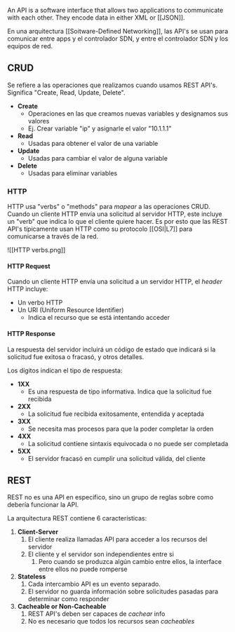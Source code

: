 An API is a software interface that allows two applications to communicate with each other.
They encode data in either XML or [[JSON]].

En una arquitectura [[Soitware-Defined Networking]], las API's se usan para comunicar entre apps y el controlador SDN, y entre el controlador SDN y los equipos de red.



## CRUD

Se refiere a las operaciones que realizamos cuando usamos REST API's. Significa "Create, Read, Update, Delete".

- **Create**
	- Operaciones en las que creamos nuevas variables y designamos sus valores
	- Ej. Crear variable "ip" y asignarle el valor "10.1.1.1"
- **Read**
	- Usadas para obtener el valor de una variable
- **Update**
	- Usadas para cambiar el valor de alguna variable
- **Delete**
	- Usadas para eliminar variables

### HTTP

HTTP usa "verbs" o "methods" para *mapear* a las operaciones CRUD. Cuando un cliente HTTP envía una solicitud al servidor HTTP, este incluye un "verb" que indica lo que el cliente quiere hacer.
Es por esto que las REST API's típicamente usan HTTP como su protocolo [[OSI|L7]] para comunicarse a través de la red.

![[HTTP verbs.png]]

#### HTTP Request

Cuando un cliente HTTP envía una solicitud a un servidor HTTP, el *header* HTTP incluye:
- Un verbo HTTP
- Un URI (Uniform Resource Identifier)
	- Indica el recurso que se está intentando acceder


#### HTTP Response

La respuesta del servidor incluirá un código de estado que indicará si la solicitud fue exitosa o fracasó, y otros detalles.

Los dígitos indican el tipo de respuesta:
- **1XX**
	- Es una respuesta de tipo informativa. Indica que la solicitud fue recibida
- **2XX**
	- La solicitud fue recibida exitosamente, entendida y aceptada
- **3XX**
	- Se necesita mas procesos para que la poder completar la orden
- **4XX**
	- La solicitud contiene sintaxis equivocada o no puede ser completada
- **5XX**
	- El servidor fracasó en cumplir una solicitud válida, del cliente


## REST

REST no es una API en especifico, sino un grupo de reglas sobre como debería funcionar la API.

La arquitectura REST contiene 6 características:
1. **Client-Server**
	1. El cliente realiza llamadas API para acceder a los recursos del servidor
	2. El cliente y el servidor son independientes entre si
		1. Pero cuando se produzca algún cambio entre ellos, la interface entre ellos no puede romperse
2. **Stateless**
	1. Cada intercambio API es un evento separado.
	2. El servidor no guarda información sobre solicitudes pasadas para determinar como responder
3. **Cacheable or Non-Cacheable**
	1. REST API's deben ser capaces de *cachear* info
	2. No es necesario que todos los recursos sean *cacheables*


